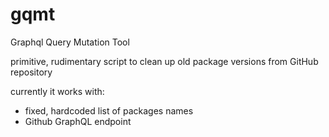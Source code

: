 # gqmt
Graphql Query Mutation Tool

primitive, rudimentary script to clean up old package versions from
GitHub repository


currently it works with:


* fixed, hardcoded list of packages names 
* Github GraphQL endpoint
